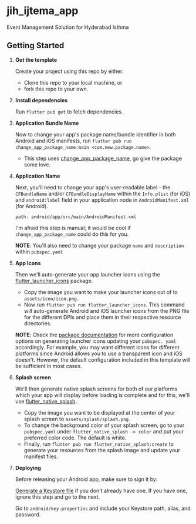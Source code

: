 # jih_ijtema_app

Event Management Solution for Hyderabad Isthma

## Getting Started

1. **Get the template**

   Create your project using this repo by either:

   - Clone this repo to your local machine, or
   - fork this repo to your own.

2. **Install dependencies**

   Run `flutter pub get` to fetch dependencies.

3. **Application Bundle Name**

   Now to change your app's package name/bundle identifier in both Android and iOS manifests, run `flutter pub run change_app_package_name:main <com.new.package.name>`.

   - This step uses [change_app_package_name](https://pub.dev/packages/change_app_package_name), go give the package some love.

4. **Application Name**

   Next, you'll need to change your app's user-readable label - the `CFBundleName` and/or `CFBundleDisplayName` within the `Info.plist` (for iOS) and `android:label` field in your application node in `AndroidManifest.xml` (for Android).

   ```
   path: android/app/src/main/AndroidManifest.xml
   ```

   I'm afraid this step is manual; it would be cool if `change_app_package_name` could do this for you.

   **NOTE**: You'll also need to change your package `name` and `description` within `pubspec.yaml`

5. **App Icons**

   Then we'll auto-generate your app launcher icons using the [flutter_launcher_icons](https://pub.dev/packages/flutter_launcher_icons) package.

   - Copy the image you want to make your launcher icons out of to `assets/icon/icon.png.`
   - Now run `flutter pub run flutter_launcher_icons`. This command will auto-generate Android and iOS launcher icons from the PNG file for the different DPIs and place them in their respective resource directories.

   **NOTE**: Check the [package documentation](https://pub.dev/packages/flutter_launcher_icons#book-guide) for more configuration options on generating launcher icons updating your `pubspec. yaml` accordingly.
   For example, you may want different icons for different platforms since Android allows you to use a transparent icon and iOS doesn't.
   However, the default configuration included in this template will be sufficient in most cases.

6. **Splash screen**

   We'll then generate native splash screens for both of our platforms which your app will display before loading is complete and for this, we'll use [flutter_native_splash](https://pub.dev/packages/flutter_native_splash).

   - Copy the image you want to be displayed at the center of your splash screen to `assets/splash/splash.png.`
   - To change the background color of your splash screen, go to your `pubspec.yaml` under `flutter_native_splash -> color` and put your preferred color code. The default is white.
   - Finally, run `flutter pub run flutter_native_splash:create` to generate your resources from the splash image and update your manifest files.

7. **Deploying**

   Before releasing your Android app, make sure to sign it by:

   [Generate a Keystore file](https://flutter.dev/docs/deployment/android#create-a-keystore) if you don't already have one. If you have one, ignore this step and go to the next.

   Go to `android/key.properties` and include your Keystore path, alias, and password.
